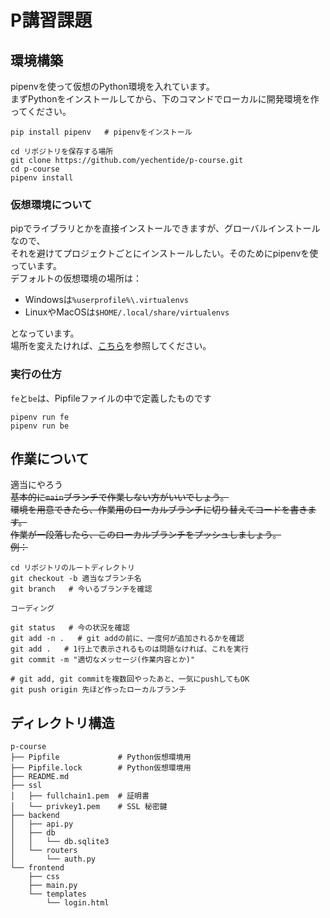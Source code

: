 # P講習課題

## 環境構築

pipenvを使って仮想のPython環境を入れています。  
まずPythonをインストールしてから、下のコマンドでローカルに開発環境を作ってください。

```shell
pip install pipenv   # pipenvをインストール

cd リポジトリを保存する場所
git clone https://github.com/yechentide/p-course.git
cd p-course
pipenv install
```

### 仮想環境について

pipでライブラリとかを直接インストールできますが、グローバルインストールなので、  
それを避けてプロジェクトごとにインストールしたい。そのためにpipenvを使っています。  
デフォルトの仮想環境の場所は：

- Windowsは`%userprofile%\.virtualenvs`
- LinuxやMacOSは`$HOME/.local/share/virtualenvs`

となっています。  
場所を変えたければ、[こちら](https://qiita.com/y-tsutsu/items/54c10e0b2c6b565c887a#%E4%BB%AE%E6%83%B3%E7%92%B0%E5%A2%83%E9%96%A2%E9%80%A3%E3%81%AE%E6%93%8D%E4%BD%9C)を参照してください。

### 実行の仕方

`fe`と`be`は、Pipfileファイルの中で定義したものです

```shell
pipenv run fe
pipenv run be
```

## 作業について

適当にやろう  
~~基本的に`main`ブランチで作業しない方がいいでしょう。~~  
~~環境を用意できたら、作業用のローカルブランチに切り替えてコードを書きます。~~  
~~作業が一段落したら、このローカルブランチをプッシュしましょう。~~  
~~例：~~

```shell
cd リポジトリのルートディレクトリ
git checkout -b 適当なブランチ名
git branch   # 今いるブランチを確認

コーディング

git status   # 今の状況を確認
git add -n .   # git addの前に、一度何が追加されるかを確認
git add .   # 1行上で表示されるものは問題なければ、これを実行
git commit -m "適切なメッセージ(作業内容とか)"

# git add, git commitを複数回やったあと、一気にpushしてもOK
git push origin 先ほど作ったローカルブランチ
```

## ディレクトリ構造

```shell
p-course
├── Pipfile             # Python仮想環境用
├── Pipfile.lock        # Python仮想環境用
├── README.md
├── ssl
│   ├── fullchain1.pem  # 証明書
│   └── privkey1.pem    # SSL 秘密鍵
├── backend
│   ├── api.py
│   ├── db
│   │   └── db.sqlite3
│   └── routers
│       └── auth.py
└── frontend
    ├── css
    ├── main.py
    └── templates
        └── login.html
```
